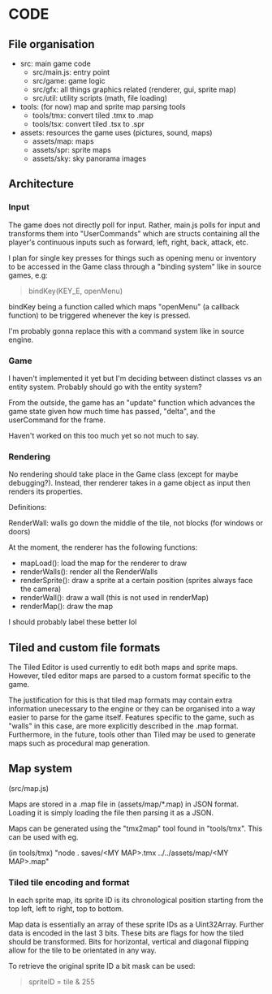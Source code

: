 # CODE

## File organisation

- src: main game code
  - src/main.js: entry point
  - src/game: game logic
  - src/gfx: all things graphics related (renderer, gui, sprite map)
  - src/util: utility scripts (math, file loading)
- tools: (for now) map and sprite map parsing tools
  - tools/tmx: convert tiled .tmx to .map
  - tools/tsx: convert tiled .tsx to .spr
- assets: resources the game uses (pictures, sound, maps)
  - assets/map: maps
  - assets/spr: sprite maps
  - assets/sky: sky panorama images

## Architecture

### Input

The game does not directly poll for input. Rather, main.js polls for input and
transforms them into "UserCommands" which are structs containing all the
player's continuous inputs such as forward, left, right, back, attack, etc.

I plan for single key presses for things such as opening menu or inventory to be
accessed in the Game class through a "binding system" like in source games, e.g:

> bindKey(KEY\_E, openMenu)

bindKey being a function called which maps "openMenu" (a callback function) to
be triggered whenever the key is pressed.

I'm probably gonna replace this with a command system like in source engine.

### Game

I haven't implemented it yet but I'm deciding between distinct classes vs an
entity system. Probably should go with the entity system?

From the outside, the game has an "update" function which advances the game
state given how much time has passed, "delta", and the userCommand for the
frame.

Haven't worked on this too much yet so not much to say.

### Rendering

No rendering should take place in the Game class (except for maybe debugging?).
Instead, ther renderer takes in a game object as input then renders its
properties.

Definitions:

RenderWall: walls go down the middle of the tile, not blocks (for windows or
doors)

At the moment, the renderer has the following functions:

- mapLoad(): load the map for the renderer to draw
- renderWalls(): render all the RenderWalls
- renderSprite(): draw a sprite at a certain position (sprites always face the camera)
- renderWall(): draw a wall (this is not used in renderMap)
- renderMap(): draw the map

I should probably label these better lol

## Tiled and custom file formats

The Tiled Editor is used currently to edit both maps and sprite maps. However,
tiled editor maps are parsed to a custom format specific to the game.

The justification for this is that tiled map formats may contain extra
information unecessary to the engine or they can be organised into a way easier
to parse for the game itself. Features specific to the game, such as "walls" in
this case, are more explicitly described in the .map format. Furthermore, in the
future, tools other than Tiled may be used to generate maps such as procedural
map generation.

## Map system

(src/map.js)

Maps are stored in a .map file in (assets/map/\*.map) in JSON format. Loading it
is simply loading the file then parsing it as a JSON.

Maps can be generated using the "tmx2map" tool found in "tools/tmx". This can be
used with eg.

(in tools/tmx)
"node . saves/\<MY MAP\>.tmx ../../assets/map/\<MY MAP\>.map"

### Tiled tile encoding and format

In each sprite map, its sprite ID is its chronological position starting from
the top left, left to right, top to bottom.

Map data is essentially an array of these sprite IDs as a Uint32Array. Further
data is encoded in the last 3 bits. These bits are flags for how the tiled
should be transformed. Bits for horizontal, vertical and diagonal flipping allow
for the tile to be orientated in any way.

To retrieve the original sprite ID a bit mask can be used:

> spriteID = tile & 255
